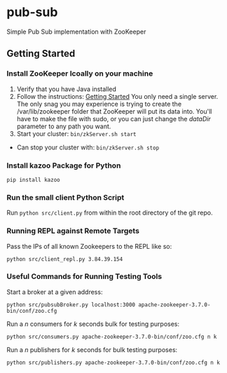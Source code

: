 # pub-sub
Simple Pub Sub implementation with ZooKeeper

## Getting Started

### Install ZooKeeper lcoally on your machine
1. Verify that you have Java installed
2. Follow the instructions: [Getting Started](https://zookeeper.apache.org/doc/current/zookeeperStarted.html) You only need a single server. The only snag you may experience is trying to create the /var/lib/zookeeper folder that ZooKeeper will put its data into. You'll have to make the file with sudo, or you can just change the *dataDir* parameter to any path you want.
3. Start your cluster: ```bin/zkServer.sh start```

* Can stop your cluster with: ```bin/zkServer.sh stop```

### Install kazoo Package for Python
```pip install kazoo```

### Run the small client Python Script
Run ```python src/client.py``` from within the root directory of the git repo.

### Running REPL against Remote Targets

Pass the IPs of all known Zookeepers to the REPL like so:

    python src/client_repl.py 3.84.39.154

### Useful Commands for Running Testing Tools 

Start a broker at a given address:
    
    python src/pubsubBroker.py localhost:3000 apache-zookeeper-3.7.0-bin/conf/zoo.cfg

Run a $n$ consumers for $k$ seconds bulk for testing purposes:
    
    python src/consumers.py apache-zookeeper-3.7.0-bin/conf/zoo.cfg n k

Run a $n$ publishers for $k$ seconds for bulk testing purposes:
    
    python src/publishers.py apache-zookeeper-3.7.0-bin/conf/zoo.cfg n k